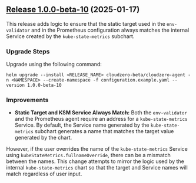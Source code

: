 ## [Release 1.0.0-beta-10](https://github.com/Cloudzero/cloudzero-charts/compare/0.0.28...1.0.0-beta-10) (2025-01-17)

This release adds logic to ensure that the static target used in the `env-validator` and in the Prometheus configuration always matches the internal Service created by the `kube-state-metrics` subchart.

### Upgrade Steps
Upgrade using the following command:
```console
helm upgrade --install <RELEASE_NAME> cloudzero-beta/cloudzero-agent -n <NAMESPACE> --create-namespace -f configuration.example.yaml --version 1.0.0-beta-10
```

### Improvements
* **Static Target and KSM Service Always Match:** Both the `env-validator` and the Prometheus agent require an address for a `kube-state-metrics` Service. By default, the Service name generated by the `kube-state-metrics` subchart generates a name that matches the target value generated by the chart.

However, if the user overrides the name of the `kube-state-metrics` Service using `kubeStateMetrics.fullnameOverride`, there can be a mismatch between the names. This change attempts to mirror the logic used by the internal `kube-state-metrics` chart so that the target and Service names will match regardless of user input.
